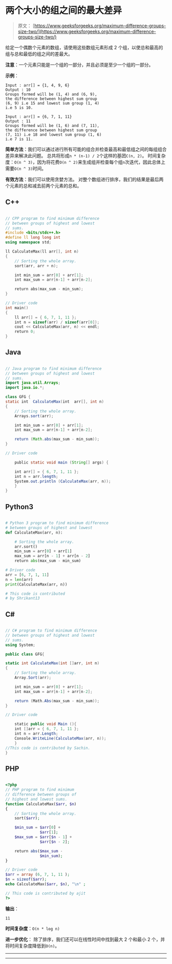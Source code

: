 # 两个大小的组之间的最大差异

> 原文： [https://www.geeksforgeeks.org/maximum-difference-groups-size-two/](https://www.geeksforgeeks.org/maximum-difference-groups-size-two/)

给定一个偶数个元素的数组，请使用这些数组元素形成 2 个组，以使总和最高的组与总和最低的组之间的差最大。

**注意**：一个元素只能是一个组的一部分，并且必须是至少一个组的一部分。

**示例**：

```
Input : arr[] = {1, 4, 9, 6}
Output : 10
Groups formed will be (1, 4) and (6, 9), 
the difference between highest sum group
(6, 9) i.e 15 and lowest sum group (1, 4)
i.e 5 is 10.

Input : arr[] = {6, 7, 1, 11}
Output : 11
Groups formed will be (1, 6) and (7, 11), 
the difference between highest sum group
(7, 11) i.e 18 and lowest sum group (1, 6)
i.e 7 is 11.

```



**简单方法**：我们可以通过进行所有可能的组合并检查最高和最低组之间的每组组合差异来解决此问题。 总共将形成`n * (n-1) / 2`个这样的基团`C(n, 2)`。
时间复杂度：`O(n ^ 3)`，因为将花费`O(n ^ 2)`来生成组并检查每个组`n`次迭代，因此总体上需要`O(n ^ 3)`时间。

**有效方法**：我们可以使用贪婪方法。 对整个数组进行排序，我们的结果是最后两个元素的总和减去前两个元素的总和。

## C++ 

```cpp

// CPP program to find minimum difference 
// between groups of highest and lowest 
// sums. 
#include <bits/stdc++.h> 
#define ll long long int 
using namespace std; 

ll CalculateMax(ll arr[], int n) 
{ 
    // Sorting the whole array. 
    sort(arr, arr + n); 

    int min_sum = arr[0] + arr[1]; 
    int max_sum = arr[n-1] + arr[n-2]; 

    return abs(max_sum - min_sum); 
} 

// Driver code 
int main() 
{ 
    ll arr[] = { 6, 7, 1, 11 }; 
    int n = sizeof(arr) / sizeof(arr[0]); 
    cout << CalculateMax(arr, n) << endl; 
    return 0; 
} 

```

## Java

```java

// Java program to find minimum difference  
// between groups of highest and lowest  
// sums.  
import java.util.Arrays;  
import java.io.*; 

class GFG { 
static int  CalculateMax(int  arr[], int n)  
{  
    // Sorting the whole array.  
    Arrays.sort(arr);  

    int min_sum = arr[0] + arr[1];  
    int max_sum = arr[n-1] + arr[n-2];  

    return (Math.abs(max_sum - min_sum));  
}  

// Driver code 

    public static void main (String[] args) { 

    int arr[] = { 6, 7, 1, 11 };  
    int n = arr.length;  
    System.out.println (CalculateMax(arr, n));  
    } 
} 

```

## Python3

```py

# Python 3 program to find minimum difference  
# between groups of highest and lowest  
def CalculateMax(arr, n): 

    # Sorting the whole array. 
    arr.sort() 
    min_sum = arr[0] + arr[1] 
    max_sum = arr[n - 1] + arr[n - 2] 
    return abs(max_sum - min_sum) 

# Driver code 
arr = [6, 7, 1, 11] 
n = len(arr) 
print(CalculateMax(arr, n)) 

# This code is contributed 
# by Shrikant13 

```

## C# 

```cs

// C# program to find minimum difference  
// between groups of highest and lowest  
// sums. 
using System; 

public class GFG{ 

static int CalculateMax(int []arr, int n)  
{  
    // Sorting the whole array.  
    Array.Sort(arr);  

    int min_sum = arr[0] + arr[1];  
    int max_sum = arr[n-1] + arr[n-2];  

    return (Math.Abs(max_sum - min_sum));  
}  

// Driver code 

    static public void Main (){ 
    int []arr = { 6, 7, 1, 11 };  
    int n = arr.Length;  
    Console.WriteLine(CalculateMax(arr, n));  
    } 
//This code is contributed by Sachin.     
} 

```

## PHP

```php

<?php 
// PHP program to find minimum  
// difference between groups of  
// highest and lowest sums. 
function CalculateMax($arr, $n) 
{ 
    // Sorting the whole array. 
    sort($arr); 

    $min_sum = $arr[0] +  
               $arr[1]; 
    $max_sum = $arr[$n - 1] +  
               $arr[$n - 2]; 

    return abs($max_sum - 
               $min_sum); 
} 

// Driver code 
$arr = array (6, 7, 1, 11 ); 
$n = sizeof($arr); 
echo CalculateMax($arr, $n), "\n" ; 

// This code is contributed by ajit 
?> 

```

**输出**：

```
11

```

**时间复杂度**：`O(n * log n)`

**进一步优化**：
除了排序，我们还可以在线性时间中找到最大 2 个和最小 2 个，并将时间复杂度降低到`O(n)`。

[](https://practice.geeksforgeeks.org/courses/competitive-programming-live?utm_source=geeksforgeeks&utm_medium=article&utm_campaign=gfg_article_cp)

* * *

* * *



